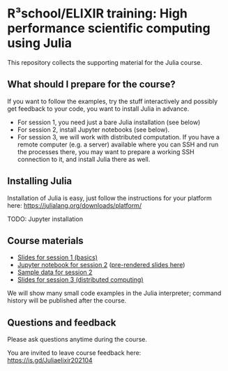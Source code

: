 
# R³school/ELIXIR training: High performance scientific computing using Julia

This repository collects the supporting material for the Julia course.

## What should I prepare for the course?

If you want to follow the examples, try the stuff interactively and possibly get feedback to your code, you want to install Julia in advance.

- For session 1, you need just a bare Julia installation (see below)
- For session 2, install Jupyter notebooks (see below).
- For session 3, we will work with distributed computation. If you have a remote computer (e.g. a server) available where you can SSH and run the processes there, you may want to prepare a working SSH connection to it, and install Julia there as well.


## Installing Julia

Installation of Julia is easy, just follow the instructions for your platform here: https://julialang.org/downloads/platform/

TODO: Jupyter installation

## Course materials

- [Slides for session 1 (basics)](TODO)
- [Jupyter notebook for session 2](TODO) ([pre-rendered slides here](TODO))
- [Sample data for session 2](TODO)
- [Slides for session 3 (distributed computing)](TODO)

We will show many small code examples in the Julia interpreter; command history will be published after the course.

## Questions and feedback

Please ask questions anytime during the course.

You are invited to leave course feedback here: https://is.gd/Juliaelixir202104
